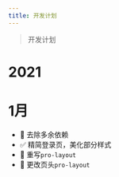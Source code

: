 ```yaml
---
title: 开发计划
---
```

> 开发计划

# 2021

# 1月
* :black_square_button: 去除多余依赖
* :white_check_mark: 精简登录页，美化部分样式
* :black_square_button: 重写`pro-layout`
* :black_square_button: 更改页头`pro-layout`
